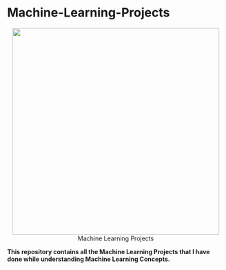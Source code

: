 # Machine-Learning-Projects
<div Align="center">
  <img src="https://giphy.com/embed/n6mEMqAuYOQ8l8qcEE" width="480" height="480" frameBorder="0" class="giphy-embed" allowFullScreen></iframe>
Machine Learning Projects </a></h1></div>
  
**This repository contains all the Machine Learning Projects that I have done while understanding Machine Learning Concepts.**



